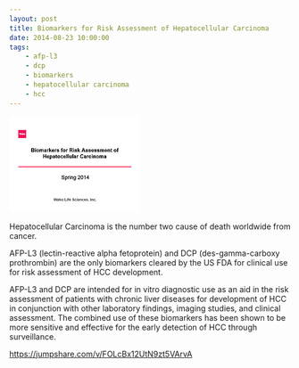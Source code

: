 ```yaml
---
layout: post
title: Biomarkers for Risk Assessment of Hepatocellular Carcinoma
date: 2014-08-23 10:00:00
tags:
    - afp-l3
    - dcp
    - biomarkers
    - hepatocellular carcinoma
    - hcc
---
```


![](/assets/images/biomarkers-for-risk-assessment-of-hepatocellular-carcinoma.png)

Hepatocellular Carcinoma is the number two cause of death worldwide from cancer.

AFP-L3 (lectin-reactive alpha fetoprotein) and DCP (des-gamma-carboxy prothrombin) are the only biomarkers cleared by the US FDA for clinical use for risk assessment of HCC development. 

AFP-L3 and DCP are intended for in vitro diagnostic use as an aid in the risk assessment of patients with chronic liver diseases for development of HCC in conjunction with other laboratory findings, imaging studies, and clinical assessment. The combined use of these biomarkers has been shown to be more sensitive and effective for the early detection of HCC through surveillance.

<https://jumpshare.com/v/FOLcBx12UtN9zt5VArvA>